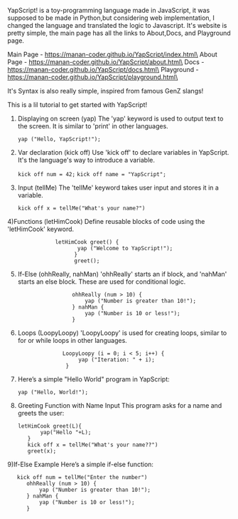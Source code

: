 YapScript! is a toy-programming language made in JavaScript, it was supposed to be made in Python,but considering web implementation, I changed the language and translated the logic to Javascript.
It's website is pretty simple, the main page has all the links to About,Docs, and Playground page.

Main Page - https://manan-coder.github.io/YapScript/index.html\
About Page - https://manan-coder.github.io/YapScript/about.html\
Docs - https://manan-coder.github.io/YapScript/docs.html\
Playground - https://manan-coder.github.io/YapScript/playground.html\

It's Syntax is also really simple, inspired from famous GenZ slangs!

This is a lil tutorial to get started with YapScript!

1) Displaying on screen (yap)
   The 'yap' keyword is used to output text to the screen. It is similar to 'print' in other languages.

      ```yap ("Hello, YapScript!");```

3) Var declaration (kick off)
   Use 'kick off' to declare variables in YapScript. It's the language's way to introduce a variable.

      ```kick off num = 42;```
     ```kick off name = "YapScript";```

4) Input (tellMe)
    The 'tellMe' keyword takes user input and stores it in a variable.

      ```kick off x = tellMe("What's your name?")```

4)Functions (letHimCook)
  Define reusable blocks of code using the 'letHimCook' keyword.

                   letHimCook greet() {
                          yap ("Welcome to YapScript!");
                         }
                         greet();

5) If-Else (ohhReally, nahMan)
  'ohhReally' starts an if block, and 'nahMan' starts an else block. These are used for conditional logic.

                        ohhReally (num > 10) {
                            yap ("Number is greater than 10!");
                        } nahMan {
                            yap ("Number is 10 or less!");
                        }

6) Loops (LoopyLoopy)
'LoopyLoopy' is used for creating loops, similar to for or while loops in other languages.

                     LoopyLoopy (i = 0; i < 5; i++) {
                          yap ("Iteration: " + i);
                      }

7) Here’s a simple "Hello World" program in YapScript:

      ```yap ("Hello, World!");```

8) Greeting Function with Name Input
This program asks for a name and greets the user:

       letHimCook greet(L){
              yap("Hello "+L);
          }
          kick off x = tellMe("What's your name??")
          greet(x);


9)If-Else Example
Here’s a simple if-else function:
 
       kick off num = tellMe("Enter the number")
          ohhReally (num > 10) {
              yap ("Number is greater than 10!");
          } nahMan {
              yap ("Number is 10 or less!");
          }
                
      
                          
                    
